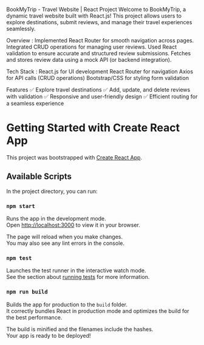 BookMyTrip - Travel Website | React Project
Welcome to BookMyTrip, a dynamic travel website built with React.js! This project allows users to explore destinations, submit reviews, and manage their travel experiences seamlessly.

Overview :
Implemented React Router for smooth navigation across pages.
Integrated CRUD operations for managing user reviews.
Used React validation to ensure accurate and structured review submissions.
Fetches and stores review data using a mock API (or backend integration).

Tech Stack :
React.js for UI development
React Router for navigation
Axios for API calls (CRUD operations)
Bootstrap/CSS for styling
form validation

Features
✅ Explore travel destinations
✅ Add, update, and delete reviews with validation
✅ Responsive and user-friendly design
✅ Efficient routing for a seamless experience


# Getting Started with Create React App

This project was bootstrapped with [Create React App](https://github.com/facebook/create-react-app).

## Available Scripts

In the project directory, you can run:

### `npm start`

Runs the app in the development mode.\
Open [http://localhost:3000](http://localhost:3000) to view it in your browser.

The page will reload when you make changes.\
You may also see any lint errors in the console.

### `npm test`

Launches the test runner in the interactive watch mode.\
See the section about [running tests](https://facebook.github.io/create-react-app/docs/running-tests) for more information.

### `npm run build`

Builds the app for production to the `build` folder.\
It correctly bundles React in production mode and optimizes the build for the best performance.

The build is minified and the filenames include the hashes.\
Your app is ready to be deployed!




